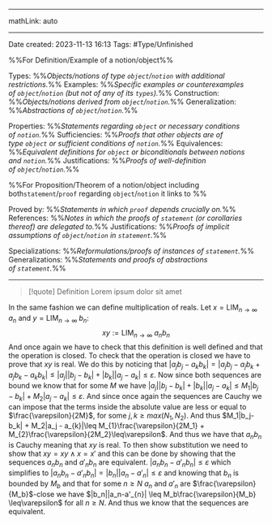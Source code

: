 
---

mathLink: auto

---
Date created: 2023-11-13 16:13
Tags: #Type/Unfinished 

%%For Definition/Example of a notion/object%%

Types: %%_Objects/notions of type `object`/`notion` with additional restrictions._%% 
Examples: %%_Specific examples or counterexamples of `object`/`notion` (but not of any of its `types`)._%%
Construction: %%_Objects/notions derived from `object`/`notion`._%%
Generalization: %%_Abstractions of `object`/`notion`._%%

Properties: %%_Statements regarding `object` or necessary conditions of `notion`._%%
Sufficiencies: %%_Proofs that other objects are of type `object` or sufficient conditions of `notion`._%%
Equivalences: %%_Equivalent definitions for `object` or biconditionals between notions and `notion`._%%
Justifications: %%_Proofs of well-definition of `object`/`notion`._%%

%%For Proposition/Theorem of a notion/object including both`statement`/`proof` regarding `object`/`notion` it links to %%

Proved by: %%_Statements in which `proof` depends crucially on._%%
References: %%_Notes in which the proofs of `statement` (or corollaries thereof) are delegated to._%%
Justifications: %%_Proofs of implicit assumptions of `object`/`notion` in `statement`._%%   

Specializations: %%_Reformulations/proofs of instances of `statement`._%%
Generalizations: %%_Statements and proofs of abstractions of `statement`._%%

---  



> [!quote] Definition
> Lorem ipsum dolor sit amet


In the same fashion we can define multiplication of reals. Let $x=\text{LIM}_{n\rightarrow \infty}\;a_n$ and $y=\text{LIM}_{n\rightarrow \infty}\;b_n$:$$xy:=\text{LIM}_{n\rightarrow \infty}\;a_nb_n$$ And once again we have to check that this definition is well defined and that the operation is closed.
	To check that the operation is closed we have to prove that $xy$ is real. We do this by noticing that $|a_jb_j - a_kb_k| = |a_jb_j - a_jb_k + a_jb_k - a_kb_k| \leq |a_j||b_j-b_k| + |b_k||a_j - a_k|\leq\varepsilon$. Now since both sequences are bound we know that for some $M$ we have $|a_j||b_j-b_k| + |b_k||a_j - a_{k}|\leq M_1|b_j-b_k| + M_2|a_j - a_k|\leq\varepsilon$. And since once again the sequences are Cauchy we can impose that the terms inside the absolute value are less or equal to $\frac{\varepsilon}{2M}$, for some $j,k\geq max(N_1,N_2)$. And thus $M_1|b_j-b_k| + M_2|a_j - a_{k}|\leq M_{1}\frac{\varepsilon}{2M_1} + M_{2}\frac{\varepsilon}{2M_2}\leq\varepsilon$. And thus we have that $a_nb_n$ is Cauchy meaning that $xy$ is real. To then show substitution we need to show that $xy=xy\land x=x'$ and this can be done by showing that the sequences $a_nb_n$ and $a'_{n}b_n$ are equivalent. $|a_nb_n-a'_nb_n|\leq\varepsilon$ which simplifies to $|a_nb_n-a'_nb_{n}|= |b_n||a_n-a'_{n}| \leq\varepsilon$ and knowing that $b_n$ is bounded by $M_b$ and that for some $n\geq N$ $a_n$ and $a'_n$ are $\frac{\varepsilon}{M_b}$-close we have $|b_n||a_n-a'_{n}| \leq M_b\frac{\varepsilon}{M_b} \leq\varepsilon$ for all $n\geq N$. And thus we know that the sequences are equivalent.  
